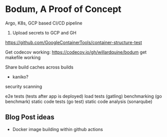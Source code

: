 # Bodum, A Proof of Concept

Argo, K8s, GCP based CI/CD pipeline




1. Upload secrets to GCP and GH



https://github.com/GoogleContainerTools/container-structure-test


Get codecov working: https://codecov.io/gh/willardquine/bodum
get makefile working


Share build caches across builds
- kaniko?



security scanning

e2e tests (tests after app is deployed)
load tests (gatling)
benchmarking (go benchmark)
static code tests (go test)
static code analysis (sonarqube)



## Blog Post ideas
* Docker image building within github actions
